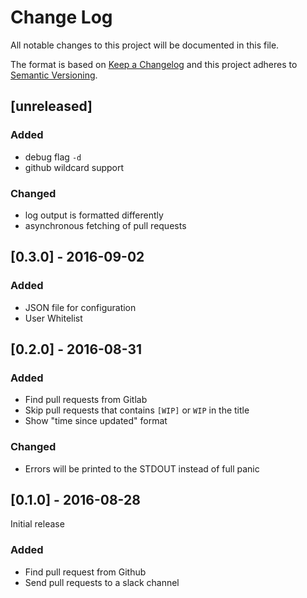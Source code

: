 # Change Log
All notable changes to this project will be documented in this file.

The format is based on [Keep a Changelog](http://keepachangelog.com/)
and this project adheres to [Semantic Versioning](http://semver.org/).

## [unreleased]

### Added
- debug flag `-d`
- github wildcard support

### Changed
- log output is formatted differently
- asynchronous fetching of pull requests

## [0.3.0] - 2016-09-02
### Added
- JSON file for configuration
- User Whitelist

## [0.2.0] - 2016-08-31
### Added
- Find pull requests from Gitlab
- Skip pull requests that contains `[WIP]` or `WIP` in the title
- Show "time since updated" format

### Changed
- Errors will be printed to the STDOUT instead of full panic

## [0.1.0] - 2016-08-28

Initial release

### Added
- Find pull request from Github
- Send pull requests to a slack channel
